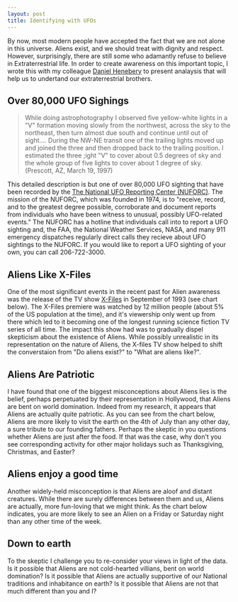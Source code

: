 ```yaml
---
layout: post
title: Identifying with UFOs
---
```


By now, most modern people have accepted the fact that we are not alone in this universe. Aliens exist, and we should treat with dignity and respect. However, surprisingly, there are still some who adamantly refuse to believe in Extraterrestrial life. In order to create awareness on this important topic, I wrote this with my colleague [Daniel Henebery](www.questionable-economics.com) to present analaysis that will help us to undertand our extraterrestrial brothers.

## Over 80,000 UFO Sighings
  > While doing astrophotography I observed five yellow-white lights in a "V" formation moving slowly from the northwest, across the sky to the northeast, then turn almost due south and continue until out of sight.... During the NW-NE transit one of the trailing lights moved up and joined the three and then dropped back to the trailing position. I estimated the three ;ight "V" to cover about 0.5 degrees of sky and the whole group of five lights to cover about 1 degree of sky. (Prescott, AZ, March 19, 1997)

This detailed description is but one of over 80,000 UFO sighting that have been recorded by the [The National UFO Reporting Center (NUFORC)](http://www.nuforc.org/). The mission of the NUFORC, which was founded in 1974, is to "receive, record, and to the greatest degree possible, corroborate and document reports from individuals who have been witness to unusual, possibly UFO-related events." The NUFORC has a hotline that individuals call into to report a UFO sighting and, the FAA, the National Weather Services, NASA, and many 911 emergency dispatches regularly direct calls they recieve about UFO sightings to the NUFORC. If you would like to report a UFO sighting of your own, you can call 206-722-3000.

## Aliens Like X-Files
One of the most significant events in the recent past for Alien awareness was the release of the TV show [X-Files](http://en.wikipedia.org/wiki/The_X-Files) in September of 1993 (see chart below). The X-Files premiere was watched by 12 million people (about 5% of the US population at the time), and it's viewership only went up from there which led to it becoming one of the longest running science fiction TV series of all time. The impact this show had was to gradually dispel skepticism about the existence of Aliens. While possibly unrealistic in its representation on the nature of Aliens, the X-files TV show helped to shift the converstaion from "Do aliens exist?" to "What are aliens like?".

## Aliens Are Patriotic
I have found that one of the biggest misconceptions about Aliens lies is the belief, perhaps perpetuated by their representation in Hollywood, that Aliens are bent on world domination. Indeed from my research, it appears that Aliens are actually quite patriotic. As you can see from the chart below, Aliens are more likely to visit the earth on the 4th of July than any other day, a sure tribute to our founding fathers. Perhaps the skeptic in you questions whether Aliens are just after the food. If that was the case, why don't you see corresponding activity for other major holidays such as Thanksgiving, Christmas, and Easter?

## Aliens enjoy a good time
Another widely-held misconception is that Aliens are aloof and distant creatures. While there are surely differences between them and us, Aliens are actually, more fun-loving that we might think. As the chart below indicates, you are more likely to see an Alien on a Friday or Saturday night than any other time of the week. 

## Down to earth
To the skeptic I challenge you to re-consider your views in light of the data. Is it possible that Aliens are not cold-hearted villians, bent on world domination? Is it possible that Aliens are actually supportive of our National traditions and inhabitance on earth? Is it possible that Aliens are not that much different than you and I?